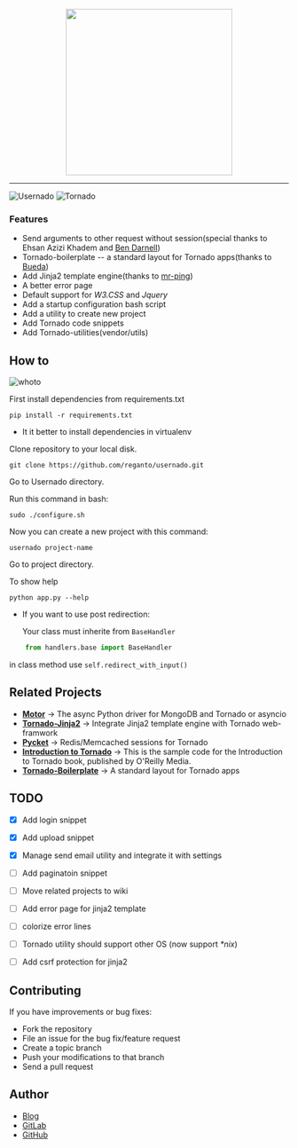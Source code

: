 <p align="center">
    <img src="https://user-images.githubusercontent.com/29402115/63076666-38541e00-bf4b-11e9-9b19-9e25c9b268cb.png" 
         width="300" height="300" />
</p>


---
![Usernado](https://img.shields.io/badge/usernado-1.0.1-green)
![Tornado](https://img.shields.io/badge/tornado-6.0.3-green)

### Features

- Send  arguments to other request without session(special thanks to Ehsan Azizi Khadem and [Ben Darnell](https://github.com/bdarnell))
- Tornado-boilerplate -- a standard layout for Tornado apps(thanks to [Bueda](https://github.com/bueda/tornado-boilerplate))
- Add Jinja2 template engine(thanks to [mr-ping](https://github.com/mr-ping/tornado_jinja2))
- A better error page
- Default support for *W3.CSS* and *Jquery*
- Add a startup configuration bash script
- Add a utility to create new project
- Add Tornado code snippets
- Add Tornado-utilities(vendor/utils)

## How to


![whoto](https://user-images.githubusercontent.com/29402115/63086512-431bac80-bf65-11e9-98a9-8c9b8bf10d1e.gif)



First install dependencies from requirements.txt 

    pip install -r requirements.txt

* It it better to install dependencies in virtualenv


Clone repository to your local disk.

    git clone https://github.com/reganto/usernado.git


Go to Usernado directory.

Run this command in bash:

    sudo ./configure.sh

Now you can create a new project with this command:

    usernado project-name

Go to project directory.

To show help

    python app.py --help

* If you want to use post redirection:

  Your class must inherite from `BaseHandler`

```python
    from handlers.base import BaseHandler
```

in class method use `self.redirect_with_input()`

## Related Projects

- **[Motor](https://github.com/mongodb/motor)**  -> The async Python driver for MongoDB and Tornado or asyncio 
- **[Tornado-Jinja2](https://github.com/mr-ping/tornado_jinja2)** -> Integrate Jinja2 template engine with Tornado web-framwork
- **[Pycket](https://github.com/diogobaeder/pycket)** -> Redis/Memcached sessions for Tornado 
- **[Introduction to Tornado](https://github.com/Introduction-to-Tornado/Introduction-to-Tornado)** -> 
This is the sample code for the Introduction to Tornado book, published by O'Reilly Media.
- **[Tornado-Boilerplate](https://github.com/bueda/tornado-boilerplate)** -> A standard layout for Tornado apps



## TODO

- [x] Add login snippet
- [x] Add upload snippet
- [x] Manage send email utility and integrate it with settings
- [ ] Add paginatoin snippet
- [ ] Move related projects to wiki
- [ ] Add error page for jinja2 template
- [ ] colorize error lines
- [ ] Tornado  utility should support other OS (now support *\*nix*)
- [ ] Add csrf protection for jinja2


## Contributing

If you have improvements or bug fixes:

* Fork the repository
* File an issue for the bug fix/feature request
* Create a topic branch
* Push your modifications to that branch
* Send a pull request

## Author

* [Blog](http://www.reganto.ir)
* [GitLab](https://gitlab.com/reganto/)
* [GitHub](https://github.com/reganto/)
